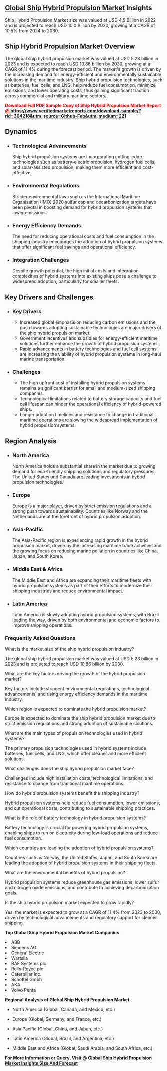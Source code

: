 <h2><a href="https://www.verifiedmarketreports.com/download-sample/?rid=304218&amp;utm_source=Github&amp;utm_medium=221" target="_blank">Global Ship Hybrid Propulsion Market</a> Insights</h2><p>Ship Hybrid Propulsion Market size was valued at USD 4.5 Billion in 2022 and is projected to reach USD 10.0 Billion by 2030, growing at a CAGR of 10.5% from 2024 to 2030.</p><p> <h2>Ship Hybrid Propulsion Market Overview</h2> <p>The global ship hybrid propulsion market was valued at USD 5.23 billion in 2023 and is expected to reach USD 10.86 billion by 2030, growing at a CAGR of 11.4% during the forecast period. The market's growth is driven by the increasing demand for energy-efficient and environmentally sustainable solutions in the maritime industry. Ship hybrid propulsion technologies, such as batteries, fuel cells, and LNG, help reduce fuel consumption, minimize emissions, and lower operating costs, thus gaining significant traction across commercial and military maritime sectors.</p> <p><strong><p><span class=""><span style="color: #ff0000;"><strong>Download Full PDF Sample Copy of Ship Hybrid Propulsion Market Report</strong> @ </span><a href="https://www.verifiedmarketreports.com/download-sample/?rid=304218&amp;utm_source=Github-Feb&amp;utm_medium=221" target="_blank">https://www.verifiedmarketreports.com/download-sample/?rid=304218&amp;utm_source=Github-Feb&amp;utm_medium=221</a></span></p></strong></p> <h2>Dynamics</h2> <ul> <li><h3>Technological Advancements</h3> Ship hybrid propulsion systems are incorporating cutting-edge technologies such as battery-electric propulsion, hydrogen fuel cells, and solar-assisted propulsion, making them more efficient and cost-effective.</li> <li><h3>Environmental Regulations</h3> Stricter environmental laws such as the International Maritime Organization (IMO) 2020 sulfur cap and decarbonization targets have been pivotal in boosting demand for hybrid propulsion systems that lower emissions.</li> <li><h3>Energy Efficiency Demands</h3> The need for reducing operational costs and fuel consumption in the shipping industry encourages the adoption of hybrid propulsion systems that offer significant fuel savings and operational efficiency.</li> <li><h3>Integration Challenges</h3> Despite growth potential, the high initial costs and integration complexities of hybrid systems into existing ships pose a challenge to widespread adoption, particularly for smaller fleets.</li> </ul> <h2>Key Drivers and Challenges</h2> <ul> <li><h3>Key Drivers</h3> <ul> <li>Increased global emphasis on reducing carbon emissions and the push towards adopting sustainable technologies are major drivers of the ship hybrid propulsion market.</li> <li>Government incentives and subsidies for energy-efficient maritime solutions further enhance the growth of hybrid propulsion systems.</li> <li>Rapid advancements in battery technologies and fuel cell systems are increasing the viability of hybrid propulsion systems in long-haul marine transportation.</li> </ul> </li> <li><h3>Challenges</h3> <ul> <li>The high upfront cost of installing hybrid propulsion systems remains a significant barrier for small and medium-sized shipping companies.</li> <li>Technological limitations related to battery storage capacity and fuel cell lifespan can hinder the operational efficiency of hybrid-powered ships.</li> <li>Longer adoption timelines and resistance to change in traditional maritime operations are slowing the widespread implementation of hybrid propulsion systems.</li> </ul> </li> </ul> <h2>Region Analysis</h2> <ul> <li><h3>North America</h3> North America holds a substantial share in the market due to growing demand for eco-friendly shipping solutions and regulatory pressures. The United States and Canada are leading investments in hybrid propulsion technologies.</li> <li><h3>Europe</h3> Europe is a major player, driven by strict emission regulations and a strong push towards sustainability. Countries like Norway and the Netherlands are at the forefront of hybrid propulsion adoption.</li> <li><h3>Asia-Pacific</h3> The Asia-Pacific region is experiencing rapid growth in the hybrid propulsion market, driven by the increasing maritime trade activities and the growing focus on reducing marine pollution in countries like China, Japan, and South Korea.</li> <li><h3>Middle East & Africa</h3> The Middle East and Africa are expanding their maritime fleets with hybrid propulsion systems as part of their efforts to modernize their shipping industries and reduce environmental impact.</li> <li><h3>Latin America</h3> Latin America is slowly adopting hybrid propulsion systems, with Brazil leading the way, driven by both environmental and economic factors to improve shipping operations.</li> </ul> <h3>Frequently Asked Questions</h3> <p>What is the market size of the ship hybrid propulsion industry?</p> <p>The global ship hybrid propulsion market was valued at USD 5.23 billion in 2023 and is projected to reach USD 10.86 billion by 2030.</p> <p>What are the key factors driving the growth of the hybrid propulsion market?</p> <p>Key factors include stringent environmental regulations, technological advancements, and rising energy efficiency demands in the maritime industry.</p> <p>Which region is expected to dominate the hybrid propulsion market?</p> <p>Europe is expected to dominate the ship hybrid propulsion market due to strict emission regulations and strong adoption of sustainable solutions.</p> <p>What are the main types of propulsion technologies used in hybrid systems?</p> <p>The primary propulsion technologies used in hybrid systems include batteries, fuel cells, and LNG, which offer cleaner and more efficient solutions.</p> <p>What challenges does the ship hybrid propulsion market face?</p> <p>Challenges include high installation costs, technological limitations, and resistance to change from traditional maritime operations.</p> <p>How do hybrid propulsion systems benefit the shipping industry?</p> <p>Hybrid propulsion systems help reduce fuel consumption, lower emissions, and cut operational costs, contributing to sustainable shipping practices.</p> <p>What is the role of battery technology in hybrid propulsion systems?</p> <p>Battery technology is crucial for powering hybrid propulsion systems, enabling ships to run on electricity during low-load operations and reduce fuel consumption.</p> <p>Which countries are leading the adoption of hybrid propulsion systems?</p> <p>Countries such as Norway, the United States, Japan, and South Korea are leading the adoption of hybrid propulsion systems in their shipping fleets.</p> <p>What are the environmental benefits of hybrid propulsion?</p> <p>Hybrid propulsion systems reduce greenhouse gas emissions, lower sulfur and nitrogen oxide emissions, and contribute to achieving decarbonization goals.</p> <p>Is the ship hybrid propulsion market expected to grow rapidly?</p> <p>Yes, the market is expected to grow at a CAGR of 11.4% from 2023 to 2030, driven by technological advancements and regulatory support for cleaner shipping.</p> </p><p><strong>Top Global Ship Hybrid Propulsion Market Companies</strong></p><div data-test-id=""><p><li>ABB</li><li> Siemens AG</li><li> General Electric</li><li> Wartsila</li><li> BAE Systems plc</li><li> Rolls-Royce plc</li><li> Caterpillar Inc.</li><li> Schottel Gmbh</li><li> AKA</li><li> Volvo Penta</li></p><div><strong>Regional Analysis of&nbsp;Global Ship Hybrid Propulsion Market</strong></div><ul><li dir="ltr"><p dir="ltr">North America&nbsp;(Global, Canada, and Mexico, etc.)</p></li><li dir="ltr"><p dir="ltr">Europe (Global, Germany, and France, etc.)</p></li><li dir="ltr"><p dir="ltr">Asia Pacific&nbsp;(Global, China, and Japan, etc.)</p></li><li dir="ltr"><p dir="ltr">Latin America&nbsp;(Global, Brazil, and Argentina, etc.)</p></li><li dir="ltr">Middle East and Africa&nbsp;(Global, Saudi Arabia, and South Africa, etc.)</li></ul><p><strong>For More Information or Query, Visit @&nbsp;</strong><strong><a href="https://www.verifiedmarketreports.com/product/ship-hybrid-propulsion-market/?utm_source=Github&amp;utm_medium=221" target="_blank">Global Ship Hybrid Propulsion Market Insights Size And Forecast</a></strong></p></div>
